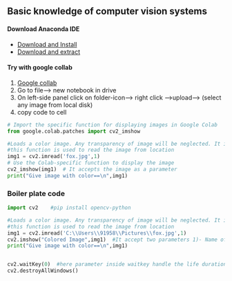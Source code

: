 ## Basic knowledge of computer vision systems

#### Download Anaconda IDE

- [Download and Install](https://www.anaconda.com/download/success)
- [Download and extract](<../resource/image and video.zip>)

#### Try with google collab

1. [Google collab](https://colab.research.google.com/)
2. Go to file--> new notebook in drive
3. On left-side panel click on folder-icon--> right click -->upload--> (select any image from local disk)
4. copy code to cell

```py
# Import the specific function for displaying images in Google Colab
from google.colab.patches import cv2_imshow

#Loads a color image. Any transparency of image will be neglected. It is the default flag.
#this function is used to read the image from location
img1 = cv2.imread('fox.jpg',1)
# Use the Colab-specific function to display the image
cv2_imshow(img1)  # It accepts the image as a parameter
print("Give image with color==\n",img1)
```

### Boiler plate code

```py
import cv2    #pip install opencv-python

#Loads a color image. Any transparency of image will be neglected. It is the default flag.
#this function is used to read the image from location
img1 = cv2.imread('C:\\Users\\91958\\Pictures\\fox.jpg',1)
cv2.imshow("Colored Image",img1)  #It accept two parameters 1)- Name of screen ,2) -  Image
print("Give image with color==\n",img1)


cv2.waitKey(0)  #here parameter inside waitkey handle the life duration of an image
cv2.destroyAllWindows()
```

